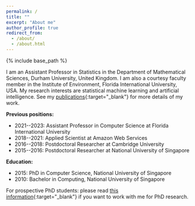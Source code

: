 ```yaml
---
permalink: /
title: ""
excerpt: "About me"
author_profile: true
redirect_from: 
  - /about/
  - /about.html
---
```


{% include base_path %}

I am an Assistant Professor in Statistics in the Department of Mathematical Sciences, Durham University, United Kingdom. I am also a courtesy faculty member in the Institute of Environment, Florida International University, USA. My research interests are statistical machine learning and artificial intelligence. See my [publications](https://nvcuong.github.io/publications/){:target="_blank"} for more details of my work.

**Previous positions:** 
- 2021--2023: Assistant Professor in Computer Science at Florida International University
- 2018--2021: Applied Scientist at Amazon Web Services
- 2016--2018: Postdoctoral Researcher at Cambridge University
- 2015--2016: Postdoctoral Researcher at National University of Singapore

**Education:**
- 2015: PhD in Computer Science, National University of Singapore
- 2010: Bachelor in Computing, National University of Singapore

For prospective PhD students: please read [this information](https://nvcuong.github.io/prospective_students/){:target="_blank"} if you want to work with me for PhD research.
